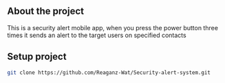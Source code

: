## About the project
This is a security alert mobile app, when you press the power button three times it sends an alert to the target users on specified contacts

## Setup project
```bash
git clone https://github.com/Reaganz-Wat/Security-alert-system.git
```
